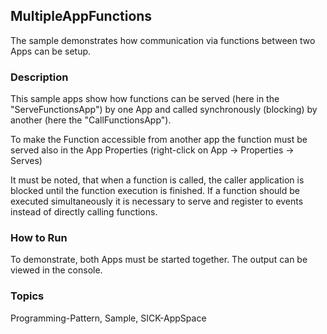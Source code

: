 ## MultipleAppFunctions
The sample demonstrates how communication via functions between two Apps can be setup.

### Description
This sample apps show how functions can be served (here in the "ServeFunctionsApp") by one
App and called synchronously (blocking) by another (here the "CallFunctionsApp").

To make the Function accessible from another app the function must be served also
in the App Properties (right-click on App -> Properties -> Serves)

It must be noted, that when a function is called, the caller application is
blocked until the function execution is finished. If a function should be executed
simultaneously  it is necessary to serve and register to events instead of directly
calling functions.

### How to Run
To demonstrate, both Apps must be started together.
The output can be viewed in the console.

### Topics
Programming-Pattern, Sample, SICK-AppSpace